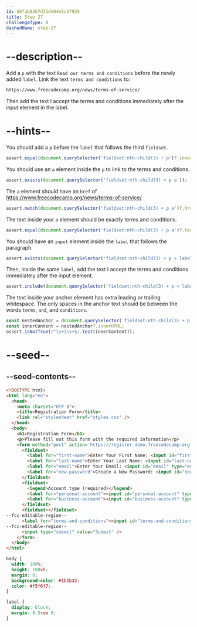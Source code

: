 ```yaml
---
id: 60fab8367d35de04e5cb7929
title: Step 27
challengeType: 0
dashedName: step-27
---
```


# --description--

Add a `p` with the text `Read our terms and conditions` before the newly added `label`. Link the text `terms and conditions` to:

```md
https://www.freecodecamp.org/news/terms-of-service/
```

Then add the text I accept the terms and conditions immediately after the input element in the label.

# --hints--

You should add a `p` before the `label` that follows the third `fieldset`.

```js
assert.equal(document.querySelector('fieldset:nth-child(3) + p')?.innerText.trim(), 'Read our terms and conditions');
```

You should use an `a` element inside the `p` to link to the terms and conditions.

```js
assert.exists(document.querySelector('fieldset:nth-child(3) + p a'));
```

The `a` element should have an `href` of https://www.freecodecamp.org/news/terms-of-service/

```js
assert.match(document.querySelector('fieldset:nth-child(3) + p a')?.href, /https:\/\/www\.freecodecamp\.org\/news\/terms-of-service\/?/);
```

The text inside your `a` element should be exactly terms and conditions.

```js
assert.equal(document.querySelector('fieldset:nth-child(3) + p a')?.textContent.trim(), 'terms and conditions');
```

You should have an `input` element inside the `label` that follows the paragraph.

```js
assert.exists(document.querySelector('fieldset:nth-child(3) + p + label > input'));
```

Then, inside the same `label`, add the text I accept the terms and conditions immediately after the input element.

```js
assert.include(document.querySelector('fieldset:nth-child(3) + p + label')?.textContent.trim(), 'I accept the terms and conditions');
```

The text inside your anchor element has extra leading or trailing whitespace. The only spaces in the anchor text should be between the words `terms`, `and`, and `conditions`.

```js
const nestedAnchor = document.querySelector('fieldset:nth-child(3) + p a')?.textContent;
const innerContent = nestedAnchor?.innerHTML;
assert.isNotTrue(/^\s+|\s+$/.test(innerContent));
```

# --seed--

## --seed-contents--

```html
<!DOCTYPE html>
<html lang="en">
  <head>
    <meta charset="UTF-8">
    <title>Registration Form</title>
    <link rel="stylesheet" href="styles.css" />
  </head>
  <body>
    <h1>Registration Form</h1>
    <p>Please fill out this form with the required information</p>
    <form method="post" action='https://register-demo.freecodecamp.org'>
      <fieldset>
        <label for="first-name">Enter Your First Name: <input id="first-name" type="text" required /></label>
        <label for="last-name">Enter Your Last Name: <input id="last-name" type="text" required /></label>
        <label for="email">Enter Your Email: <input id="email" type="email" required /></label>
        <label for="new-password">Create a New Password: <input id="new-password" type="password" pattern="[a-z0-5]{8,}" required /></label>
      </fieldset>
      <fieldset>
        <legend>Account type (required)</legend>
        <label for="personal-account"><input id="personal-account" type="radio" name="account-type" value="personal" checked /> Personal</label>
        <label for="business-account"><input id="business-account" type="radio" name="account-type" value="business" /> Business</label>
      </fieldset>
      <fieldset></fieldset>
--fcc-editable-region--
      <label for="terms-and-conditions"><input id="terms-and-conditions" type="checkbox" required /></label>
--fcc-editable-region--
      <input type="submit" value="Submit" />
    </form>
  </body>
</html>
```

```css
body {
  width: 100%;
  height: 100vh;
  margin: 0;
  background-color: #1b1b32;
  color: #f5f6f7;
}

label {
  display: block;
  margin: 0.5rem 0;
}

```

